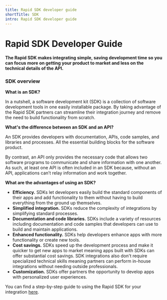 ```yaml
---
title: Rapid SDK developer guide
shortTitle: SDK
intro: Rapid SDK developer guide
---
```


# Rapid SDK Developer Guide

#### The Rapid SDK makes integrating simple, saving development time so you can focus more on getting your product to market and less on the technical details of the API.

### SDK overview

**What is an SDK?**

In a nutshell, a software development kit (SDK) is a collection of software development tools in one easily installable package. By taking advantage of the Rapid SDK partners can streamline their integration journey and remove the need to build functionality from scratch.

**What's the difference between an SDK and an API?**

An SDK provides developers with documentation, APIs, code samples, and libraries and processes. All the essential building blocks for the software product.

By contrast, an API only provides the necessary code that allows two software programs to communicate and share information with one another. As such, at least one API is often included in an SDK because, without an API, applications can’t relay information and work together.

**What are the advantages of using an SDK?**

- **Efficiency.** SDKs let developers easily build the standard components of their apps and add functionality to them without having to build everything from the ground up themselves.
- **Simplified integration.** SDKs reduce the complexity of integrations by simplifying standard processes.
- **Documentation and code libraries.** SDKs include a variety of resources including documentation and code samples that developers can use to build and maintain applications.
- **Enhanced functionality.** SDKs help developers enhance apps with more functionality or create new tools.
- **Cost savings.** SDKs speed up the development process and make it quicker to get new apps to market meaning apps built with SDKs can offer substantial cost savings. SDK integrations also don't require specialized technical skills meaning partners can perform in-house integrations without needing outside professionals.
- **Customization.** SDKs offer partners the opportunity to develop apps with personalized user experiences.

You can find a step-by-step guide to using the Rapid SDK for your integration [here](products/rapid/sdk/java/quick-start).

